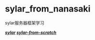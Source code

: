 <!--
 * @Author: Nana5aki
 * @Date: 2025-05-24 18:25:07
 * @LastEditors: Nana5aki
 * @LastEditTime: 2025-05-24 18:31:01
 * @FilePath: /sylar_from_nanasaki/readme.md
-->
# sylar_from_nanasaki

sylar服务器框架学习

***[sylar](https://github.com/sylar-yin/sylar)
[sylar-from-scratch](https://github.com/zhongluqiang/sylar-from-scratch)***
